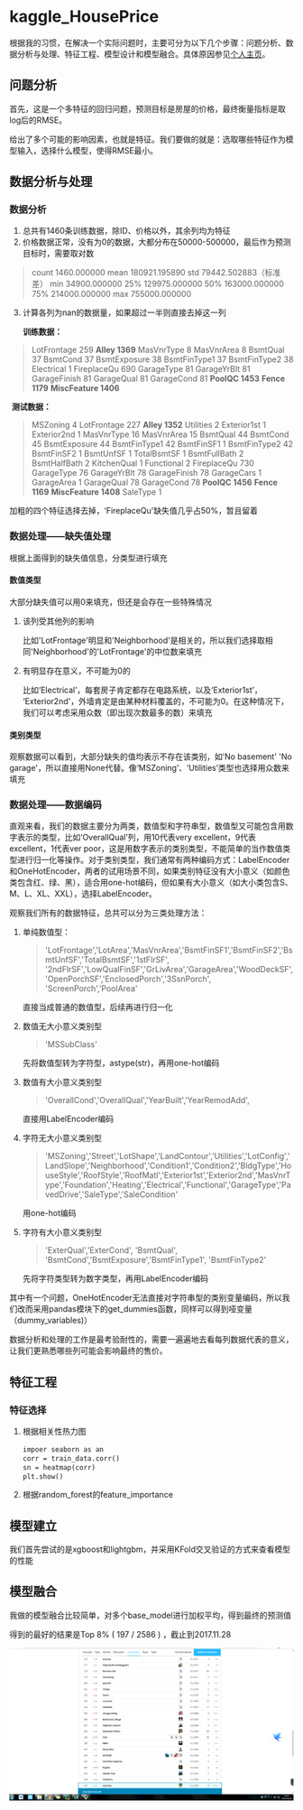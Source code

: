 # kaggle_HousePrice

根据我的习惯，在解决一个实际问题时，主要可分为以下几个步骤：问题分析、数据分析与处理、特征工程、模型设计和模型融合。具体原因参见[个人主页](http://lucky365.xin/2017/11/26/%E6%95%B0%E6%8D%AE%E6%8C%96%E6%8E%98%E7%B1%BB%E8%B5%9B%E9%A2%98%E7%9A%84%E8%A7%A3%E9%A2%98%E6%AD%A5%E9%AA%A4/)。

## 问题分析

首先，这是一个多特征的回归问题，预测目标是房屋的价格，最终衡量指标是取log后的RMSE。

给出了多个可能的影响因素，也就是特征。我们要做的就是：选取哪些特征作为模型输入，选择什么模型，使得RMSE最小。

## 数据分析与处理

### 数据分析

1. 总共有1460条训练数据，除ID、价格以外，其余列均为特征
2. 价格数据正常，没有为0的数据，大都分布在50000-500000，最后作为预测目标时，需要取对数

> count      1460.000000
> mean     180921.195890
> std       79442.502883（标准差）
> min       34900.000000
> 25%      129975.000000
> 50%      163000.000000
> 75%      214000.000000
> max      755000.000000
>

3. 计算各列为nan的数据量，如果超过一半则直接去掉这一列

    **训练数据：**

> LotFrontage      259
> **Alley           1369**
> MasVnrType         8
> MasVnrArea         8
> BsmtQual          37
> BsmtCond          37
> BsmtExposure      38
> BsmtFinType1      37
> BsmtFinType2      38
> Electrical         1
> FireplaceQu      690
> GarageType        81
> GarageYrBlt       81
> GarageFinish      81
> GarageQual        81
> GarageCond        81
> **PoolQC          1453**
> **Fence           1179**
> **MiscFeature     1406**
>

​	**测试数据：**

> MSZoning           4
> LotFrontage      227
> **Alley           1352**
> Utilities          2
> Exterior1st        1
> Exterior2nd        1
> MasVnrType        16
> MasVnrArea        15
> BsmtQual          44
> BsmtCond          45
> BsmtExposure      44
> BsmtFinType1      42
> BsmtFinSF1         1
> BsmtFinType2      42
> BsmtFinSF2         1
> BsmtUnfSF          1
> TotalBsmtSF        1
> BsmtFullBath       2
> BsmtHalfBath       2
> KitchenQual        1
> Functional         2
> FireplaceQu      730
> GarageType        76
> GarageYrBlt       78
> GarageFinish      78
> GarageCars         1
> GarageArea         1
> GarageQual        78
> GarageCond        78
> **PoolQC          1456**
> **Fence           1169**
> **MiscFeature     1408**
> SaleType           1
>

加粗的四个特征选择去掉，‘FireplaceQu'缺失值几乎占50%，暂且留着

### 数据处理——缺失值处理

根据上面得到的缺失值信息，分类型进行填充

#### 数值类型

大部分缺失值可以用0来填充，但还是会存在一些特殊情况

1. 该列受其他列的影响

   比如'LotFrontage'明显和'Neighborhood'是相关的，所以我们选择取相同'Neighborhood'的'LotFrontage'的中位数来填充

2. 有明显存在意义，不可能为0的

   比如‘Electrical’，每套房子肯定都存在电路系统，以及‘Exterior1st’， ‘Exterior2nd'，外墙肯定是由某种材料覆盖的，不可能为0。在这种情况下，我们可以考虑采用众数（即出现次数最多的数）来填充

#### 类别类型

观察数据可以看到，大部分缺失的值均表示不存在该类别，如’No basement' 'No garage'，所以直接用None代替。像‘MSZoning’、‘Utilities’类型也选择用众数来填充

### 数据处理——数据编码

直观来看，我们的数据主要分为两类，数值型和字符串型，数值型又可能包含用数字表示的类型，比如‘OverallQual’列，用10代表very excellent，9代表excellent，1代表ver poor，这是用数字表示的类别类型，不能简单的当作数值类型进行归一化等操作。对于类别类型，我们通常有两种编码方式：LabelEncoder和OneHotEncoder，两者的试用场景不同，如果类别特征没有大小意义（如颜色类包含红、绿、黑），适合用one-hot编码，但如果有大小意义（如大小类包含S、M、L、XL、XXL），选择LabelEncoder。

观察我们所有的数据特征，总共可以分为三类处理方法：

1. 单纯数值型：

   > 'LotFrontage','LotArea','MasVnrArea','BsmtFinSF1','BsmtFinSF2','BsmtUnfSF','TotalBsmtSF','1stFlrSF',            '2ndFlrSF','LowQualFinSF','GrLivArea','GarageArea','WoodDeckSF','OpenPorchSF','EnclosedPorch','3SsnPorch', 'ScreenPorch','PoolArea'

   直接当成普通的数值型，后续再进行归一化

2. 数值无大小意义类别型

   > 'MSSubClass'

   先将数值型转为字符型，astype(str)，再用one-hot编码

3. 数值有大小意义类别型

   > 'OverallCond','OverallQual','YearBuilt','YearRemodAdd',

   直接用LabelEncoder编码

4. 字符无大小意义类别型

   > 'MSZoning','Street','LotShape','LandContour','Utilities','LotConfig','LandSlope','Neighborhood','Condition1','Condition2','BldgType','HouseStyle','RoofStyle','RoofMatl','Exterior1st','Exterior2nd','MasVnrType','Foundation','Heating','Electrical','Functional','GarageType','PavedDrive','SaleType','SaleCondition'

   用one-hot编码

5. 字符有大小意义类别型

   > 'ExterQual','ExterCond', 'BsmtQual', 'BsmtCond','BsmtExposure','BsmtFinType1', 'BsmtFinType2'        

   先将字符类型转为数字类型，再用LabelEncoder编码

其中有一个问题，OneHotEncoder无法直接对字符串型的类别变量编码，所以我们改而采用pandas模块下的get_dummies函数，同样可以得到哑变量（dummy_variables)）

数据分析和处理的工作是最考验耐性的，需要一遍遍地去看每列数据代表的意义，让我们更熟悉哪些列可能会影响最终的售价。

## 特征工程

### 特征选择

1. 根据相关性热力图

   ```
   impoer seaborn as an
   corr = train_data.corr()
   sn = heatmap(corr)
   plt.show()
   ```

2. 根据random_forest的feature_importance

## 模型建立

我们首先尝试的是xgboost和lightgbm，并采用KFold交叉验证的方式来查看模型的性能

## 模型融合

我做的模型融合比较简单，对多个base_model进行加权平均，得到最终的预测值

得到的最好的结果是Top 8% ( 197 / 2586 ) ，截止到2017.11.28

![leaderboard.png](https://github.com/ChaoZeyi/kaggle_HousePrice/blob/master/pics/leaderboard.png?raw=true)



